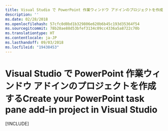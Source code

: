 ```yaml
---
title: Visual Studio で PowerPoint 作業ウィンドウ アドインのプロジェクトを作成する
description: ''
ms.date: 02/28/2018
ms.openlocfilehash: 57cfc0d0bd1b329806e620b6b45c193d35364f54
ms.sourcegitcommit: 78b28ae88d53bfef3134c09cc4336a5a8722c70b
ms.translationtype: HT
ms.contentlocale: ja-JP
ms.lasthandoff: 09/03/2018
ms.locfileid: "19438453"
---
```

# <a name="create-your-powerpoint-task-pane-add-in-project-in-visual-studio"></a><span data-ttu-id="4e0f2-102">Visual Studio で PowerPoint 作業ウィンドウ アドインのプロジェクトを作成する</span><span class="sxs-lookup"><span data-stu-id="4e0f2-102">Create your PowerPoint task pane add-in project in Visual Studio</span></span>

[!INCLUDE[](../includes/powerpoint-tutorial-setup.md)]